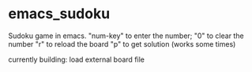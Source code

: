 # emacs_sudoku
Sudoku game in emacs.
"num-key" to enter the number; "0" to clear the number
"r" to reload the board
"p" to get solution (works some times)

currently building:
load external board file
